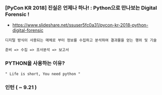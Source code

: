 ### [PyCon KR 2018] 진실은 언제나 하나! : Python으로 만나보는 Digital Forensic !

- https://www.slideshare.net/ssuser5fc0a31/pycon-kr-2018-python-digital-forensic

```
디지털 방식이 사용되는 매체로 부터 정보를 수집하고 분석하여 결과물을 얻는 행위 및 기술

준비 => 수집 => 조사분석 => 보고서
```

### PYTHON을 사용하는 이유?

```
" Life is short, You need python "
```

### 인턴 ( ~ 9.21 )


